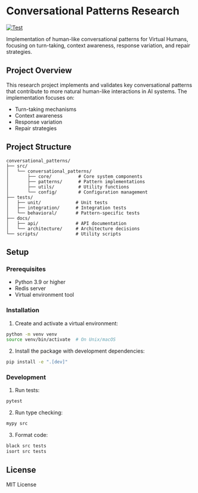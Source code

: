 # Conversational Patterns Research

[![Test](https://github.com/leonvanbokhorst/conversational-patts/actions/workflows/test.yml/badge.svg)](https://github.com/leonvanbokhorst/conversational-patts/actions/workflows/test.yml)

Implementation of human-like conversational patterns for Virtual Humans, focusing on turn-taking, context awareness, response variation, and repair strategies.

## Project Overview

This research project implements and validates key conversational patterns that contribute to more natural human-like interactions in AI systems. The implementation focuses on:

- Turn-taking mechanisms
- Context awareness
- Response variation
- Repair strategies

## Project Structure

```
conversational_patterns/
├── src/
│   └── conversational_patterns/
│       ├── core/          # Core system components
│       ├── patterns/      # Pattern implementations
│       ├── utils/         # Utility functions
│       └── config/        # Configuration management
├── tests/
│   ├── unit/             # Unit tests
│   ├── integration/      # Integration tests
│   └── behavioral/       # Pattern-specific tests
├── docs/
│   ├── api/              # API documentation
│   └── architecture/     # Architecture decisions
└── scripts/              # Utility scripts
```

## Setup

### Prerequisites

- Python 3.9 or higher
- Redis server
- Virtual environment tool

### Installation

1. Create and activate a virtual environment:

```bash
python -m venv venv
source venv/bin/activate  # On Unix/macOS
```

2. Install the package with development dependencies:

```bash
pip install -e ".[dev]"
```

### Development

1. Run tests:

```bash
pytest
```

2. Run type checking:

```bash
mypy src
```

3. Format code:

```bash
black src tests
isort src tests
```

## License

MIT License
